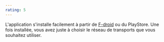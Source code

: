 ```yaml
---
rating: 5
---
```

L'application s'installe facilement à partir de [F-droid](https://f-droid.org/fr/packages/de.grobox.liberario/) ou du PlayStore. Une fois installée, vous avez juste à choisir le réseau de transports que vous souhaitez utiliser.